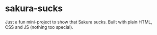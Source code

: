 # sakura-sucks
Just a fun mini-project to show that Sakura sucks. Built with plain HTML, CSS and JS (nothing too special).
